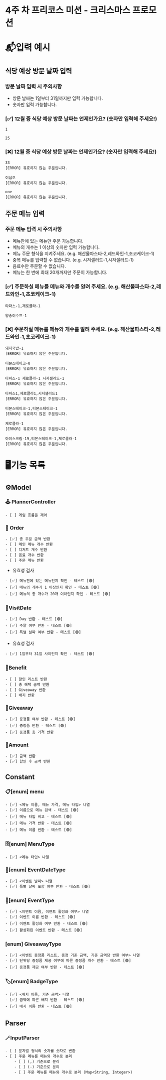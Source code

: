 # 4주 차 프리코스 미션 - 크리스마스 프로모션

# 📬입력 예시

## 식당 예상 방문 날짜 입력

### 방문 날짜 입력 시 주의사항

- 방문 날짜는 1일부터 31일까지만 입력 가능합니다.
- 숫자만 입력 가능합니다.

### [✅] 12월 중 식당 예상 방문 날짜는 언제인가요? (숫자만 입력해 주세요!)

```text
1
```

```text
25
```

### [❌] 12월 중 식당 예상 방문 날짜는 언제인가요? (숫자만 입력해 주세요!)

```text
33
[ERROR] 유효하지 않는 주문입니다.
```

```text
이십오
[ERROR] 유효하지 않는 주문입니다.
```

```text
one
[ERROR] 유효하지 않는 주문입니다.
```

## 주문 메뉴 입력

### 주문 메뉴 입력 시 주의사항

- 메뉴판에 있는 메뉴만 주문 가능합니다.
- 메뉴의 개수는 1 이상의 숫자만 입력 가능합니다.
- 메뉴 주문 형식을 지켜주세요. (e.g. 해산물파스타-2,레드와인-1,초코케이크-1)
- 중복 메뉴를 입력할 수 없습니다. (e.g. 시저샐러드-1,시저샐러드-1)
- 음료수만 주문할 수 없습니다.
- 메뉴는 한 번에 최대 20개까지만 주문이 가능합니다.

### [✅] 주문하실 메뉴를 메뉴와 개수를 알려 주세요. (e.g. 해산물파스타-2,레드와인-1,초코케이크-1)

```text
타파스-1,제로콜라-1
```

```text
양송이수프-1
```

### [❌] 주문하실 메뉴를 메뉴와 개수를 알려 주세요. (e.g. 해산물파스타-2,레드와인-1,초코케이크-1)

```text
돼지국밥-1
[ERROR] 유효하지 않은 주문입니다.
```

```text
티본스테이크-0
[ERROR] 유효하지 않은 주문입니다.
```

```text
타파스-1 제로콜라-1 시저샐러드-1
[ERROR] 유효하지 않은 주문입니다.

타파스1,제로콜라1,시저샐러드1
[ERROR] 유효하지 않은 주문입니다.
```

```text
티본스테이크-1,티본스테이크-1
[ERROR] 유효하지 않은 주문입니다.
```

```text
제로콜라-1
[ERROR] 유효하지 않은 주문입니다.
```

```text
아이스크림-19,티본스테이크-1,제로콜라-1
[ERROR] 유효하지 않은 주문입니다.
```

# 🖥️기능 목록

## ⚙️Model

### 🕹️ PlannerController

```text
- [ ] 게임 흐름을 제어
```

### 🧾 Order

```text
- [✅] 총 주문 금액 반환
- [ ] 메인 메뉴 개수 반환
- [ ] 디저트 개수 반환
- [ ] 음료 개수 반환
- [ ] 주문 메뉴 반환
```

- 유효성 검사

```text
- [✅] 메뉴판에 있는 메뉴인지 확인 - 테스트 [🟢]
- [✅] 메뉴의 개수가 1 이상인지 확인 - 테스트 [🟢]
- [✅] 메뉴의 총 개수가 20개 이하인지 확인 - 테스트 [🟢]
```

### 📅VisitDate

```text
- [✅] Day 반환 - 테스트 [🟢]
- [✅] 주말 여부 반환 - 테스트 [🟢]
- [✅] 특별 날짜 여부 반환 - 테스트 [🟢]
```

- 유효성 검사

```text
- [✅] 1일부터 31일 사이인지 확인 - 테스트 [🟢]
```

### 🎉Benefit

```text
- [ ] 할인 리스트 반환
- [ ] 총 혜택 금액 반환
- [ ] Giveaway 반환
- [ ] 배지 반환
```

### 🎁Giveaway

```text
- [✅] 증정품 여부 반환 - 테스트 [🟢]
- [✅] 증정품 반환 - 테스트 [🟢]
- [✅] 증정품 총 가격 반환
```

### 💸Amount

```text
- [✅] 금액 반환
- [✅] 할인 후 금액 반환
```

## Constant

### 📋[enum] menu

```text
- [✅] <메뉴 이름, 메뉴 가격, 메뉴 타입> 나열
- [✅] 이름으로 메뉴 검색 - 테스트 [🟢]
- [✅] 메뉴 타입 비교 - 테스트 [🟢]
- [✅] 메뉴 가격 반환 - 테스트 [🟢]
- [✅] 메뉴 이름 반환 - 테스트 [🟢]
```

### 🗄️[enum] MenuType

```text
- [✅] <메뉴 타입> 나열
```

### 📅[enum] EventDateType

```text
- [✅] <이벤트 날짜> 나열
- [✅] 특별 날짜 포함 여부 반환 - 테스트 [🟢]
```

### 🎊[enum] EventType

```text
- [✅] <이벤트 이름, 이벤트 활성화 여부> 나열
- [✅] 이벤트 이름 반환 - 테스트 [🟢]
- [✅] 이벤트 활성화 여부 반환 - 테스트 [🟢]
- [✅] 활성화된 이벤트 반환 - 테스트 [🟢]
```

### [enum] GiveawayType

```text
- [✅] <이벤트 증정품 리스트, 증정 기준 금액, 기준 금액당 반환 여부> 나열
- [✅] 단위당 증정품 제공 여부에 따른 증정품 개수 반환 - 테스트 [🟢]
- [✅] 증정품 제공 여부 반환 - 테스트 [🟢]
```

### 🏷️[enum] BadgeType

```text
- [✅] <배지 이름, 기준 금액> 나열
- [✅] 금액에 따른 배지 반환 - 테스트 [🟢]
- [✅] 배지 이름 반환 - 테스트 [🟢]
```

## Parser

### 🪄InputParser

```text
- [ ] 문자열 형식의 숫자를 숫자로 변환
- [ ] 주문 메뉴를 메뉴와 개수로 분리
    - [ ] (,) 기준으로 분리
    - [ ] (-) 기준으로 분리
    - [ ] 주문 메뉴를 메뉴와 개수로 분리 (Map<String, Integer>)
```
